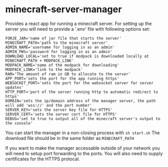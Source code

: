 # minecraft-server-manager
Provides a react app for running a minecraft server. For setting up the server you will need to provide a '.env' file with following options set:
```
FORJE_JAR='name of jar file that starts the server'
MINECRAFT_PATH='path to the minecraft server'
ADMIN_NAME='username for logging in as an admin'
ADMIN_PWS='password for logging in as an admin'
DOWNLOAD_LOCAL='set to true if modpack is downloaded locally at MINECRAFT_PATH + MODPACK_LINK'
MODPACK_NAME='name of the modpack for downloading'
MODPACK_LINK='link to the modpack'
RAM='The amount of ram in GB to allocate to the server'
APP_PORT='sets the port for the app running https'
WEBSOCKET_PORT='sets the port for the websocket server for server updates'
HTTP_PORT='port of the server running http to automatic redirect to https'
DOMAIN='sets the ip/domain address of the manager server, the path will add 'wss://' and the port number'
SERVER_KEY='sets the server key file for HTTPS'
SERVER_CERT='sets the server cert file for HTTPS'
DEBUG='set to true to output all of the minecraft server's output to the console'
```
You can start the manager in a non-closing process with `sh start.sh`
The download file should be in the same folder as `MINECRAFT_PATH`

If you want to make the manager accessable outside of your network you will need to setup port forwarding to the ports. You will also need to supply certificates for the HTTPS protocal.
